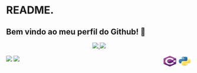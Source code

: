 # README.
## Bem vindo ao meu perfil do Github! 👾

<div align="center">
  <a href="https://github.com/OMatheusWander">
  <img aling="right" height="150em" src="https://github-readme-stats.vercel.app/api?username=OMatheusWander&show_icons=true&theme=dark&include_all_commits=true&count_private=true"/>
  <img aling="left" height="150em" src="https://github-readme-stats.vercel.app/api/top-langs/?username=OMatheusWander&layout=compact&langs_count=7&theme=dark"/>
</div> 
  
<div style="display: inline_block"><br>
  <a href="https://instagram.com/omatheuswander?igshid=OGQ5ZDc2ODk2ZA=="
    utm_medium=copy_link" target="_blank"><img src="https://img.shields.io/badge/-Instagram-%23E4405F?style=for-the-badge&logo=instagram&logoColor=white" target="_blank"></a>
  <a href="https://www.linkedin.com/in/matheus-wander/" target="_blank"><img src="https://img.shields.io/badge/-LinkedIn-%230077B5?style=for-the-badge&logo=linkedin&logoColor=white" target="_blank"></a> 
   <img align="right" alt="Python" height="30" width="40" src="https://raw.githubusercontent.com/devicons/devicon/master/icons/python/python-original.svg">
  <img align="right" alt="Csharp" height="30" width="40" src="https://raw.githubusercontent.com/devicons/devicon/master/icons/csharp/csharp-original.svg">
</div>

